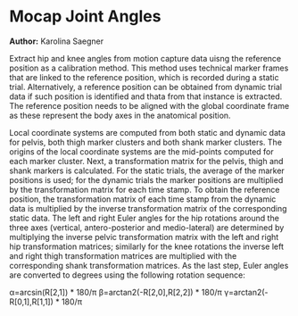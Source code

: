 # Mocap Joint Angles

**Author:** Karolina Saegner

Extract hip and knee angles from motion capture data uisng the reference position as a calibration method. This method uses technical marker frames that are linked to the reference position, which is recorded during a static trial. Alternatively, a reference position can be obtained from dynamic trial data if such position is identified and thata from that instance is extracted. The reference position needs to be aligned with the global coordinate frame as these represent the body axes in the anatomical position.


Local coordinate systems are computed from both static and dynamic data for pelvis, both thigh marker clusters and both shank marker clusters. The origins of the local coordinate systems are the mid-points computed for each marker cluster. Next, a transformation matrix for the pelvis, thigh and shank markers is calculated. For the static trials, the average of the marker positions is used; for the dynamic trials the marker positions are multiplied by the transformation matrix for each time stamp. To obtain the reference position, the transformation matrix of each time stamp from the dynamic data is multiplied by the inverse transformation matrix of the corresponding static data. The left and right Euler angles for the hip rotations around the three axes (vertical, antero-posterior and medio-lateral) are determined by multiplying the inverse pelvic transformation matrix with the left and right hip transformation matrices; similarly for the knee rotations the inverse left and right thigh transformation matrices are multiplied with the corresponding shank transformation matrices. As the last step, Euler angles are converted to degrees using the following rotation sequence:

α=arcsin(R[2,1]) * 180/π
β=arctan2(-R[2,0],R[2,2]) * 180/π
γ=arctan2(-R[0,1],R[1,1]) * 180/π
